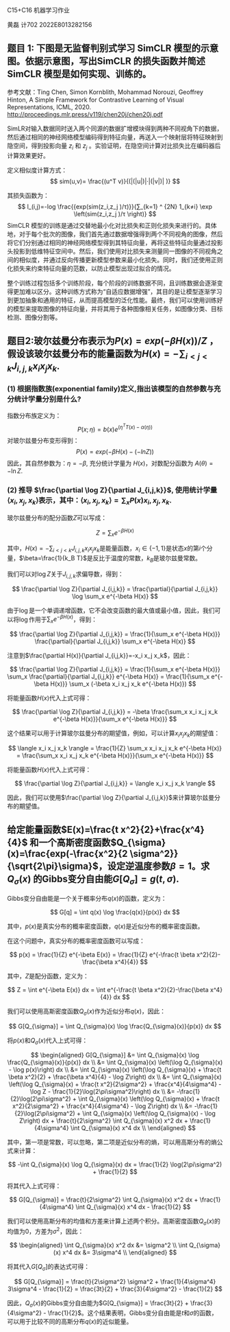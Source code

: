 
C15+C16 机器学习作业

黄磊   计702  2022E8013282156

## 题目 1: 下图是无监督判别式学习 SimCLR 模型的示意图。依据示意图，写出SimCLR 的损失函数并简述 SimCLR 模型是如何实现、训练的。
参考文献：Ting Chen, Simon Kornblith, Mohammad Norouzi, Geoffrey Hinton, A Simple Framework for Contrastive Learning of Visual Representations, ICML, 2020. http://proceedings.mlr.press/v119/chen20j/chen20j.pdf

SimLR对输入数据同时送入两个同源的数据扩增模块得到两种不同视角下的数据，然后通过相同的神经网络模型编码得到特征向量，再送入一个映射层将特征映射到隐空间，得到投影向量 $z_i$  和 $z_j$  。实验证明，在隐空间计算对比损失比在编码器后计算效果更好。

定义相似度计算方式：
$$
sim(u,v)= \frac{(u^T v)}{(|(|u|)|·|(|v|)| )}
$$

其损失函数为：
$$
l_(i,j)=-log \frac{⁡{exp⁡(sim(z_i,z_j )/τ)}}{∑_{k=1} ^ {2N} 1_{k≠i}  \exp ⁡\left(sim(z_i,z_j )/τ \right)}
$$
SimCLR 模型的训练是通过交替地最小化对比损失和正则化损失来进行的。具体地，对于每个批次的图像，我们首先通过数据增强得到两个不同视角的图像，然后将它们分别通过相同的神经网络模型得到其特征向量，再将这些特征向量通过投影头投影到低维特征空间中。然后，我们使用对比损失来测量同一图像的不同视角之间的相似度，并通过反向传播更新模型参数来最小化损失。同时，我们还使用正则化损失来约束特征向量的范数，以防止模型出现过拟合的情况。

整个训练过程包括多个训练阶段，每个阶段的训练数据不同，且训练数据会逐渐变得更加难以区分。这种训练方式称为“自适应数据增强”，其目的是让模型逐渐学习到更加抽象和通用的特征，从而提高模型的泛化性能。最终，我们可以使用训练好的模型来提取图像的特征向量，并将其用于各种图像相关任务，如图像分类、目标检测、图像分割等。

## 题目2:玻尔兹曼分布表示为$P(x)=exp(-\beta H(x) )/Z$ ，假设该玻尔兹曼分布的能量函数为$H(x)=-\sum_{i<j<k}J_{i,j,k}x_ix_jx_k$.
### (1) 根据指数族(exponential family)定义,指出该模型的自然参数与充分统计学量分别是什么?
指数分布族定义为：
$$
P(x;η)=b(x) e^(η^T T(x)-α(η) )
$$
对玻尔兹曼分布变形得到：
$$
P(x)=exp⁡(-βH(x)-(-ln⁡Z ))
$$
因此，其自然参数为：$η=-β$, 充分统计学量为 $H(x)$，对数配分函数为 $A(θ)=-\ln Z$.
### (2) 推导 $\frac{\partial \log Z}{\partial J_{i,j,k}}$, 使用统计学量 $\langle x_i,x_j,x_k \rangle$表示，其中：$\langle x_i,x_j,x_k \rangle = \sum_{x}P(x)x_i,x_j,x_k$.
玻尔兹曼分布的配分函数$Z$可以写成：

$$
Z = \sum_x e^{-\beta H(x)}
$$

其中，$H(x)=-\sum_{i<j<k} J_{i,j,k} x_i x_j x_k$是能量函数，$x_i\in\{-1,1\}$是状态$x$的第$i$个分量，$\beta=\frac{1}{k_B T}$是反比于温度的常数，$k_B$是玻尔兹曼常数。

我们可以对$\log Z$关于$J_{i,j,k}$求偏导数，得到：

$$
\frac{\partial \log Z}{\partial J_{i,j,k}} = \frac{\partial}{\partial J_{i,j,k}} \log \sum_x e^{-\beta H(x)}
$$

由于$\log$是一个单调递增函数，它不会改变函数的最大值或最小值，因此，我们可以将$\log$作用于$\sum_x e^{-\beta H(x)}$，得到：

$$
\frac{\partial \log Z}{\partial J_{i,j,k}} = \frac{1}{\sum_x e^{-\beta H(x)}} \frac{\partial}{\partial J_{i,j,k}} \sum_x e^{-\beta H(x)}
$$

注意到$\frac{\partial H(x)}{\partial J_{i,j,k}}=-x_i x_j x_k$，因此：

$$
\frac{\partial \log Z}{\partial J_{i,j,k}} = \frac{1}{\sum_x e^{-\beta H(x)}} \sum_x \frac{\partial}{\partial J_{i,j,k}} e^{-\beta H(x)} = \frac{1}{\sum_x e^{-\beta H(x)}} \sum_x (-\beta x_i x_j x_k e^{-\beta H(x)})
$$

将能量函数$H(x)$代入上式可得：

$$
\frac{\partial \log Z}{\partial J_{i,j,k}} = -\beta \frac{\sum_x x_i x_j x_k e^{-\beta H(x)}}{\sum_x e^{-\beta H(x)}}
$$

这个结果可以用于计算玻尔兹曼分布的期望值，例如，可以计算$x_i x_j x_k$的期望值：

$$
\langle x_i x_j x_k \rangle = \frac{1}{Z} \sum_x x_i x_j x_k e^{-\beta H(x)} = \frac{\sum_x x_i x_j x_k e^{-\beta H(x)}}{\sum_x e^{-\beta H(x)}}
$$

将能量函数$H(x)$代入上式可得：

$$
\frac{\partial \log Z}{\partial J_{i,j,k}} = \langle x_i x_j x_k \rangle 
$$

因此，我们可以使用$\frac{\partial \log Z}{\partial J_{i,j,k}}$来计算玻尔兹曼分布的期望值。


## 给定能量函数$E(x)=\frac{t x^2}{2}+\frac{x^4}{4}$ 和一个高斯密度函数$Q_{\sigma}(x)=\frac{exp(-\frac{x^2}{2 \sigma^2}}{\sqrt{2\pi}\sigma}$，设定逆温度参数$\beta=1$。求$Q_{\sigma}(x)$ 的Gibbs变分自由能$G[Q_{\sigma}]=g(t,\sigma)$.

Gibbs变分自由能是一个关于概率分布$q(x)$的函数，定义为：

$$
G[q] = \int q(x) \log \frac{q(x)}{p(x)} dx
$$

其中，$p(x)$是真实分布的概率密度函数，$q(x)$是近似分布的概率密度函数。

在这个问题中，真实分布的概率密度函数可以写成：

$$
p(x) = \frac{1}{Z} e^{-\beta E(x)} = \frac{1}{Z} e^{-\frac{t \beta x^2}{2}-\frac{\beta x^4}{4}}
$$

其中，$Z$是配分函数，定义为：

$$
Z = \int e^{-\beta E(x)} dx = \int e^{-\frac{t \beta x^2}{2}-\frac{\beta x^4}{4}} dx
$$

我们可以使用高斯密度函数$Q_{\sigma}(x)$作为近似分布$q(x)$，因此：

$$
G[Q_{\sigma}] = \int Q_{\sigma}(x) \log \frac{Q_{\sigma}(x)}{p(x)} dx
$$

将$p(x)$和$Q_{\sigma}(x)$代入上式可得：

$$
\begin{aligned}
G[Q_{\sigma}] &= \int Q_{\sigma}(x) \log \frac{Q_{\sigma}(x)}{p(x)} dx \\
&= \int Q_{\sigma}(x) \left(\log Q_{\sigma}(x) - \log p(x)\right) dx \\
&= \int Q_{\sigma}(x) \left(\log Q_{\sigma}(x) + \frac{t \beta x^2}{2} + \frac{\beta x^4}{4} - \log Z\right) dx \\
&= \int Q_{\sigma}(x) \left(\log Q_{\sigma}(x) + \frac{t x^2}{2\sigma^2} + \frac{x^4}{4\sigma^4} - \log Z - \frac{1}{2}\log(2\pi\sigma^2)\right) dx \\
&= -\frac{1}{2}\log(2\pi\sigma^2) + \int Q_{\sigma}(x) \left(\log Q_{\sigma}(x) + \frac{t x^2}{2\sigma^2} + \frac{x^4}{4\sigma^4} - \log Z\right) dx \\
&= -\frac{1}{2}\log(2\pi\sigma^2) + \int Q_{\sigma}(x) \left(\log Q_{\sigma}(x) - \log Z\right) dx + \frac{t}{2\sigma^2} \int Q_{\sigma}(x) x^2 dx + \frac{1}{4\sigma^4} \int Q_{\sigma}(x) x^4 dx \\
\end{aligned}
$$

其中，第一项是常数，可以忽略，第二项是近似分布的熵，可以用高斯分布的熵公式来计算：

$$
-\int Q_{\sigma}(x) \log Q_{\sigma}(x) dx = \frac{1}{2} \log(2\pi\sigma^2) + \frac{1}{2}
$$

将其代入上式可得：

$$
G[Q_{\sigma}] = \frac{t}{2\sigma^2} \int Q_{\sigma}(x) x^2 dx + \frac{1}{4\sigma^4} \int Q_{\sigma}(x) x^4 dx - \frac{1}{2}
$$

我们可以使用高斯分布的均值和方差来计算上述两个积分。高斯密度函数$Q_{\sigma}(x)$的均值为0，方差为$\sigma^2$，因此：

$$
\begin{aligned}
\int Q_{\sigma}(x) x^2 dx &= \sigma^2 \\
\int Q_{\sigma}(x) x^4 dx &= 3\sigma^4 \\
\end{aligned}
$$

将其代入$G[Q_{\sigma}]$的表达式可得：

$$
G[Q_{\sigma}] = \frac{t}{2\sigma^2} \sigma^2 + \frac{1}{4\sigma^4} 3\sigma^4 - \frac{1}{2} = \frac{3t}{2} + \frac{3}{4\sigma^2} - \frac{1}{2}
$$

因此，$Q_{\sigma}(x)$的Gibbs变分自由能为$G[Q_{\sigma}] = \frac{3t}{2} + \frac{3}{4\sigma^2} - \frac{1}{2}$。这个结果表明，Gibbs变分自由能是$t$和$\sigma$的函数，可以用于比较不同的高斯分布$q(x)$的近似能量。

<script type="text/javascript" src="http://cdn.mathjax.org/mathjax/latest/MathJax.js?config=TeX-AMS-MML_HTMLorMML"></script>
<script type="text/x-mathjax-config">
  MathJax.Hub.Config({ tex2jax: {inlineMath: [['$', '$']]}, messageStyle: "none" });
</script>
